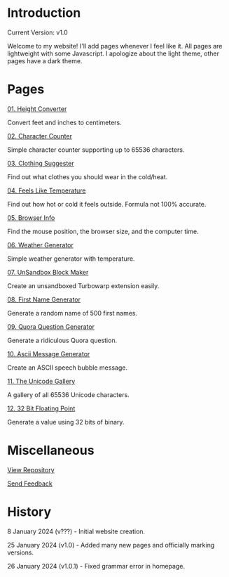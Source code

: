 # Introduction
Current Version: v1.0

Welcome to my website! I'll add pages whenever I feel like it. All pages are lightweight with some Javascript. I apologize about the light theme, other pages have a dark theme.

# Pages

[01. Height Converter](https://mcnole25.github.io/height-converter.html)

Convert feet and inches to centimeters.

[02. Character Counter](https://mcnole25.github.io/char-counter.html)

Simple character counter supporting up to 65536 characters.

[03. Clothing Suggester](https://mcnole25.github.io/clothing-suggester.html)

Find out what clothes you should wear in the cold/heat.

[04. Feels Like Temperature](https://mcnole25.github.io/feels-like-temp.html)

Find out how hot or cold it feels outside. Formula not 100% accurate.

[05. Browser Info](https://mcnole25.github.io/browser-info.html)

Find the mouse position, the browser size, and the computer time.

[06. Weather Generator](https://mcnole25.github.io/weather-generator.html)

Simple weather generator with temperature.

[07. UnSandbox Block Maker](https://mcnole25.github.io/unsandbox-maker.html)

Create an unsandboxed Turbowarp extension easily.

[08. First Name Generator](https://mcnole25.github.io/name-generator.html)

Generate a random name of 500 first names.

[09. Quora Question Generator](https://mcnole25.github.io/qq-generator.html)

Generate a ridiculous Quora question.

[10. Ascii Message Generator](https://mcnole25.github.io/ascii-generator.html)

Create an ASCII speech bubble message.

[11. The Unicode Gallery](https://mcnole25.github.io/unicode-gallery.html)

A gallery of all 65536 Unicode characters.

[12. 32 Bit Floating Point](https://mcnole25.github.io/floating-point.html)

Generate a value using 32 bits of binary.

# Miscellaneous

[View Repository](https://github.com/mcnole25/mcnole25.github.io)

[Send Feedback](https://scratch.mit.edu/users/horizontal_shading/#comments)

# History

8 January 2024 (v???) - Initial website creation.

25 January 2024 (v1.0) - Added many new pages and officially marking versions.

26 January 2024 (v1.0.1) - Fixed grammar error in homepage.
